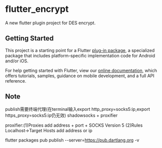 # flutter_encrypt

A new flutter plugin project for DES encrypt.

## Getting Started

This project is a starting point for a Flutter
[plug-in package](https://flutter.dev/developing-packages/),
a specialized package that includes platform-specific implementation code for
Android and/or iOS.

For help getting started with Flutter, view our 
[online documentation](https://flutter.dev/docs), which offers tutorials, 
samples, guidance on mobile development, and a full API reference.

## Note
publish需要终端代理(在terminal输入export http_proxy=socks5:ip,export https_proxy=socks5:ip仍无效)
shadowsocks + proxifier

proxifier:(1)Proxies add address + port + SOCKS Version 5
          (2)Rules Localhost->Target Hosts add address or ip
          
flutter packages pub publish --server=https://pub.dartlang.org -v




